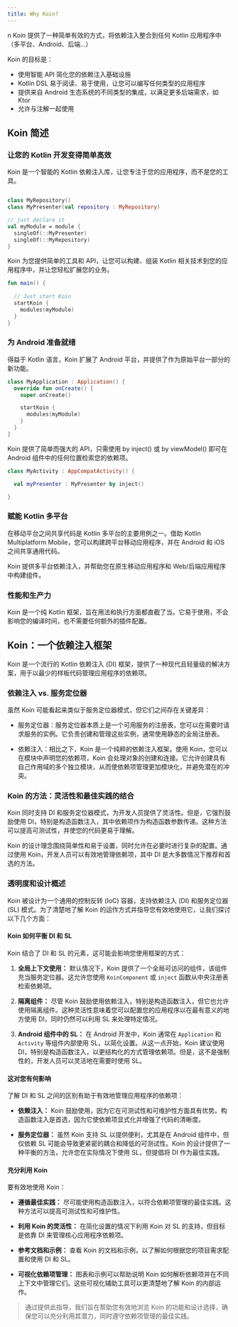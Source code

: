```yaml
---
title: Why Koin?
---
```

n
Koin 提供了一种简单有效的方式，将依赖注入整合到任何 Kotlin 应用程序中（多平台、Android、后端...）

Koin 的目标是：
- 使用智能 API 简化您的依赖注入基础设施
- Kotlin DSL 易于阅读、易于使用，让您可以编写任何类型的应用程序
- 提供来自 Android 生态系统的不同类型的集成，以满足更多后端需求，如 Ktor
- 允许与注解一起使用

## Koin 简述

### 让您的 Kotlin 开发变得简单高效

Koin 是一个智能的 Kotlin 依赖注入库，让您专注于您的应用程序，而不是您的工具。

```kotlin

class MyRepository()
class MyPresenter(val repository : MyRepository) 

// just declare it 
val myModule = module { 
  singleOf(::MyPresenter)
  singleOf(::MyRepository)
}
```

Koin 为您提供简单的工具和 API，让您可以构建、组装 Kotlin 相关技术到您的应用程序中，并让您轻松扩展您的业务。

```kotlin
fun main() { 
  
  // Just start Koin
  startKoin {
    modules(myModule)
  }
} 
```

### 为 Android 准备就绪

得益于 Kotlin 语言，Koin 扩展了 Android 平台，并提供了作为原始平台一部分的新功能。

```kotlin
class MyApplication : Application() {
  override fun onCreate() {
    super.onCreate()

    startKoin {
      modules(myModule)
    }
  } 
}
```

Koin 提供了简单而强大的 API，只需使用 by inject() 或 by viewModel() 即可在 Android 组件中的任何位置检索您的依赖项。

```kotlin
class MyActivity : AppCompatActivity() {

  val myPresenter : MyPresenter by inject()

} 
```

### 赋能 Kotlin 多平台

在移动平台之间共享代码是 Kotlin 多平台的主要用例之一。借助 Kotlin Multiplatform Mobile，您可以构建跨平台移动应用程序，并在 Android 和 iOS 之间共享通用代码。

Koin 提供多平台依赖注入，并帮助您在原生移动应用程序和 Web/后端应用程序中构建组件。

### 性能和生产力

Koin 是一个纯 Kotlin 框架，旨在用法和执行方面都直截了当。它易于使用，不会影响您的编译时间，也不需要任何额外的插件配置。

## Koin：一个依赖注入框架

Koin 是一个流行的 Kotlin 依赖注入 (DI) 框架，提供了一种现代且轻量级的解决方案，用于以最少的样板代码管理应用程序的依赖项。

### 依赖注入 vs. 服务定位器

虽然 Koin 可能看起来类似于服务定位器模式，但它们之间存在关键差异：

- 服务定位器：服务定位器本质上是一个可用服务的注册表，您可以在需要时请求服务的实例。它负责创建和管理这些实例，通常使用静态的全局注册表。

- 依赖注入：相比之下，Koin 是一个纯粹的依赖注入框架。使用 Koin，您可以在模块中声明您的依赖项，Koin 会处理对象的创建和连接。它允许创建具有自己作用域的多个独立模块，从而使依赖项管理更加模块化，并避免潜在的冲突。

### Koin 的方法：灵活性和最佳实践的结合

Koin 同时支持 DI 和服务定位器模式，为开发人员提供了灵活性。但是，它强烈鼓励使用 DI，特别是构造函数注入，其中依赖项作为构造函数参数传递。这种方法可以提高可测试性，并使您的代码更易于理解。

Koin 的设计理念围绕简单性和易于设置，同时允许在必要时进行复杂的配置。通过使用 Koin，开发人员可以有效地管理依赖项，其中 DI 是大多数情况下推荐和首选的方法。

### 透明度和设计概述

Koin 被设计为一个通用的控制反转 (IoC) 容器，支持依赖注入 (DI) 和服务定位器 (SL) 模式。为了清楚地了解 Koin 的运作方式并指导您有效地使用它，让我们探讨以下几个方面：

#### Koin 如何平衡 DI 和 SL

Koin 结合了 DI 和 SL 的元素，这可能会影响您使用框架的方式：

1. **全局上下文使用：** 默认情况下，Koin 提供了一个全局可访问的组件，该组件充当服务定位器。这允许您使用 `KoinComponent` 或 `inject` 函数从中央注册表检索依赖项。

2. **隔离组件：** 尽管 Koin 鼓励使用依赖注入，特别是构造函数注入，但它也允许使用隔离组件。这种灵活性意味着您可以配置您的应用程序以在最有意义的地方使用 DI，同时仍然可以利用 SL 来处理特定情况。

3. **Android 组件中的 SL：** 在 Android 开发中，Koin 通常在 `Application` 和 `Activity` 等组件内部使用 SL，以简化设置。从这一点开始，Koin 建议使用 DI，特别是构造函数注入，以更结构化的方式管理依赖项。但是，这不是强制性的，开发人员可以灵活地在需要时使用 SL。

#### 这对您有何影响

了解 DI 和 SL 之间的区别有助于有效地管理应用程序的依赖项：

- **依赖注入：** Koin 鼓励使用，因为它在可测试性和可维护性方面具有优势。构造函数注入是首选，因为它使依赖项显式化并增强了代码的清晰度。

- **服务定位器：** 虽然 Koin 支持 SL 以提供便利，尤其是在 Android 组件中，但仅依赖 SL 可能会导致更紧密的耦合和降低的可测试性。Koin 的设计提供了一种平衡的方法，允许您在实际情况下使用 SL，但提倡将 DI 作为最佳实践。

#### 充分利用 Koin

要有效地使用 Koin：

- **遵循最佳实践：** 尽可能使用构造函数注入，以符合依赖项管理的最佳实践。这种方法可以提高可测试性和可维护性。

- **利用 Koin 的灵活性：** 在简化设置的情况下利用 Koin 对 SL 的支持，但目标是依靠 DI 来管理核心应用程序依赖项。

- **参考文档和示例：** 查看 Koin 的文档和示例，以了解如何根据您的项目需求配置和使用 DI 和 SL。

- **可视化依赖项管理：** 图表和示例可以帮助说明 Koin 如何解析依赖项并在不同上下文中管理它们。这些可视化辅助工具可以更清楚地了解 Koin 的内部运作。

> 通过提供此指导，我们旨在帮助您有效地浏览 Koin 的功能和设计选择，确保您可以充分利用其潜力，同时遵守依赖项管理的最佳实践。
